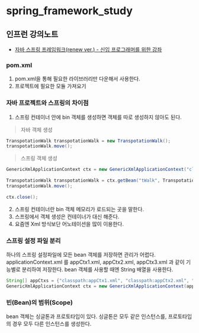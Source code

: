 # spring_framework_study
## 인프런 강의노트
- [자바 스프링 프레임워크(renew ver.) - 신입 프로그래머를 위한 강좌](https://www.inflearn.com/course/%EC%8A%A4%ED%94%84%EB%A7%81-%ED%94%84%EB%A0%88%EC%9E%84%EC%9B%8C%ED%81%AC_renew)

### pom.xml

1. pom.xml을 통해 필요한 라이브러리만 다운해서 사용한다.
2. 프로젝트에 필요한 모듈 가져요기

### 자바 프로젝트와 스프링의 차이점

1. 스프링 컨테이너 안에 bin 객체를 생성하면 객체를 따로 생성하지 않아도 된다.
> 자바 객체 생성
```java
TranspotationWalk transpotationWalk = new TranspotationWalk();
transpotationWalk.move();
```
> 스프링 객체 생성
```java
GenericXmlApplicationContext ctx = new GenericXmlApplicationContext("classpath:applicationContext.xml");
		
TranspotationWalk transpotationWalk = ctx.getBean("tWalk", TranspotationWalk.class);
transpotationWalk.move();
		
ctx.close();
```

2. 스프링 컨테이너란 bin 객체 메모리가 로드되는 곳을 말한다.
3. 스프링에서 객체 생성은 컨테이너가 대신 해준다.
4. 요즘엔 Xml 방식보단 어노테이션을 많이 이용한다.

### 스프링 설정 파일 분리
하나의 스프링 설정파일에 모든 bean 객체를 저장하면 관리가 어렵다.
applicationContext.xml 를 appCtx1.xml, appCtx2.xml, appCtx3.xml 과 같이 기능별로 분리하여 저장한다.
bean 객체를 사용할 때엔 String 배열을 사용한다.
```java
String[] appCtxs = {"classpath:appCtx1.xml", "classpath:appCtx2.xml", "classpath:appCtx3.xml"};
GenericXmlApplicationContext ctx = new GenericXmlApplicationContext(appCtxs);
```

### 빈(Bean)의 범위(Scope)
bean 객체는 싱글톤과 프로토타입이 있다.
싱글톤은 모두 같은 인스턴스를, 프로토타입의 경우 모두 다른 인스턴스를 생성한다.
